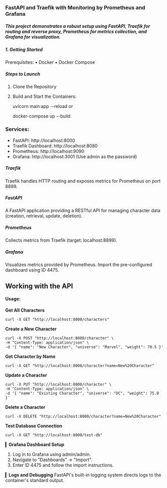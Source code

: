 ### FastAPI and Traefik with Monitoring by Prometheus and Grafana

##### This project demonstrates a robust setup using FastAPI, Traefik for routing and reverse proxy, Prometheus for metrics collection, and Grafana for visualization.

#####  **1. Getting Started**

Prerequisites:
• Docker
• Docker Compose

##### **Steps to Launch**
1. Clone the Repository
2. Build and Start the Containers:


    uvicorn main:app --reload
or

    docker-compose up --build

### Services:
   * FastAPI: http://localhost:8000
   * Traefik Dashboard: http://localhost:8080
   * Prometheus: http://localhost:9090
   * Grafana: http://localhost:3001 (Use admin as the password)

##### Traefik
Traefik handles HTTP routing and exposes metrics for Prometheus on port 8899.
##### FastAPI
A FastAPI application providing a RESTful API for managing character data (creation, retrieval, update, deletion).
##### Prometheus
Collects metrics from Traefik (target: localhost:8899).
##### Grafana
Visualizes metrics provided by Prometheus.  Import the pre-configured dashboard using ID 4475.

## Working with the API

#### Usage:

**Get All Characters**
```
curl -X GET "http://localhost:8000/characters"
```

**Create a New Character**
```
curl -X POST "http://localhost:8000/character" \
-H "Content-Type: application/json" \
-d '{ "name": "New Character", "universe": "Marvel", "weight": 70.5 }'
```

**Get Character by Name**
```
curl -X GET "http://localhost:8000/character?name=New%20Character"
```

**Update a Character**
```
curl -X PUT "http://localhost:8000/character" \
-H "Content-Type: application/json" \
-d '{ "name": "Existing Character", "universe": "DC", "weight": 75.0 }'
```

**Delete a Character**
```
curl -X DELETE "http://localhost:8000/character?name=New%20Character"
```

**Test Database Connection**
```
curl -X GET "http://localhost:8000/test-db"
```



**▎Grafana Dashboard Setup**
1. Log in to Grafana using admin/admin.
2. Navigate to "Dashboards" -> "Import".
3. Enter ID 4475 and follow the import instructions.


**▎Logs and Debugging**
FastAPI's built-in logging system directs logs to the container's standard output.

